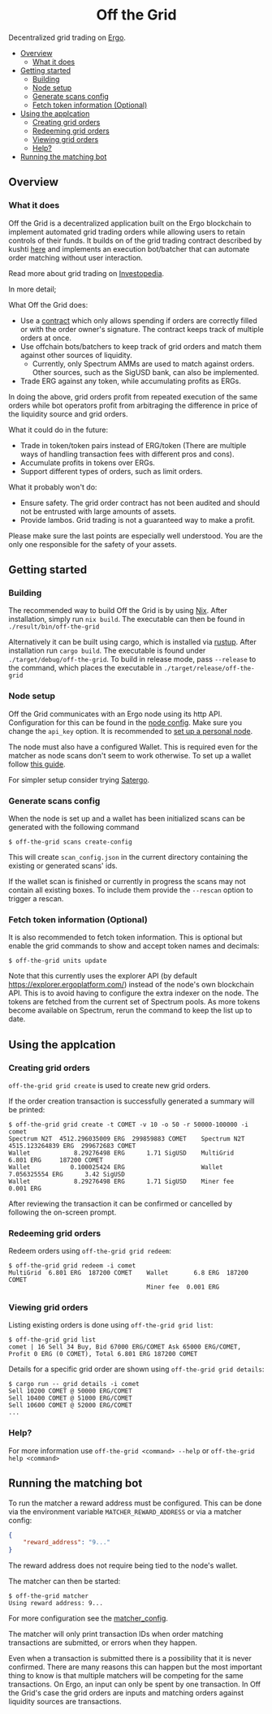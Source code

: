 <h1 align="center">Off the Grid</h1>

Decentralized grid trading on [Ergo](https://ergoplatform.org/).

<!--toc:start-->
- [Overview](#overview)
  - [What it does](#what-it-does)
- [Getting started](#getting-started)
  - [Building](#building)
  - [Node setup](#node-setup)
  - [Generate scans config](#generate-scans-config)
  - [Fetch token information (Optional)](#fetch-token-information-optional)
- [Using the applcation](#using-the-applcation)
  - [Creating grid orders](#creating-grid-orders)
  - [Redeeming grid orders](#redeeming-grid-orders)
  - [Viewing grid orders](#viewing-grid-orders)
  - [Help?](#help)
- [Running the matching bot](#running-the-matching-bot)
<!--toc:end-->

## Overview

### What it does

Off the Grid is a decentralized application built on the Ergo blockchain to implement automated grid trading orders while allowing users to retain controls of their funds.
It builds on of the grid trading contract described by kushti [here](https://www.ergoforum.org/t/decentralized-grid-trading-on-ergo/3750)
and implements an execution bot/batcher that can automate order matching without user interaction.

Read more about grid trading on [Investopedia](https://www.investopedia.com/terms/g/grid-trading.asp).

In more detail;

What Off the Grid does:
- Use a [contract](./contracts/grid_multi/contract.es) which only allows spending if orders are correctly filled or with the order owner's signature. The contract keeps track of multiple orders at once.
- Use offchain bots/batchers to keep track of grid orders and match them against other sources of liquidity.
  - Currently, only Spectrum AMMs are used to match against orders. Other sources, such as the SigUSD bank, can also be implemented.
- Trade ERG against any token, while accumulating profits as ERGs.

In doing the above, grid orders profit from repeated execution of the same orders while bot operators profit from arbitraging the difference in price of the liquidity source and grid orders.

What it could do in the future:
- Trade in token/token pairs instead of ERG/token (There are multiple ways of handling transaction fees with different pros and cons).
- Accumulate profits in tokens over ERGs.
- Support different types of orders, such as limit orders.

What it probably won't do:
- Ensure safety. The grid order contract has not been audited and should not be entrusted with large amounts of assets.
- Provide lambos. Grid trading is not a guaranteed way to make a profit.

Please make sure the last points are especially well understood. You are the only one responsible for the safety of your assets.

## Getting started

### Building

The recommended way to build Off the Grid is by using [Nix](https://nixos.org/). After installation, simply run `nix build`.
The executable can then be found in `./result/bin/off-the-grid`

Alternatively it can be built using cargo, which is installed via [rustup](https://rustup.rs/). After installation run `cargo build`. The executable is found under `./target/debug/off-the-grid`. To build in release mode, pass `--release` to the command, which places the executable in `./target/release/off-the-grid`

### Node setup
Off the Grid communicates with an Ergo node using its http API. Configuration for this can be found in the [node config](./node_config.json). Make sure you change the `api_key` option.
It is recommended to [set up a personal node](https://docs.ergoplatform.com/node/install/).

The node must also have a configured Wallet. This is required even for the matcher as node scans don't seem to work otherwise.
To set up a wallet follow [this guide](https://docs.ergoplatform.com/node/wallet/).

For simpler setup consider trying [Satergo](https://satergo.com/).

### Generate scans config

When the node is set up and a wallet has been initialized scans can be generated with the following command
```shell
$ off-the-grid scans create-config
```

This will create `scan_config.json` in the current directory containing the existing or generated scans' ids.

If the wallet scan is finished or currently in progress the scans may not contain all existing boxes. To include them provide the `--rescan` option to trigger a rescan.

### Fetch token information (Optional)

It is also recommended to fetch token information. This is optional but enable the grid commands to show and accept token names and decimals:
```shell
$ off-the-grid units update
```

Note that this currently uses the explorer API (by default https://explorer.ergoplatform.com/) instead of the node's own blockchain API.
This is to avoid having to configure the extra indexer on the node. The tokens are fetched from the current set of Spectrum pools. As more tokens become available on Spectrum, rerun the command to keep the list up to date.

## Using the applcation

### Creating grid orders

`off-the-grid grid create` is used to create new grid orders.

If the order creation transaction is successfully generated a summary will be printed:
```shell
$ off-the-grid grid create -t COMET -v 10 -o 50 -r 50000-100000 -i comet
Spectrum N2T  4512.296035009 ERG  299859883 COMET    Spectrum N2T  4515.123264839 ERG  299672683 COMET
Wallet            8.29276498 ERG      1.71 SigUSD    MultiGrid              6.801 ERG     187200 COMET
Wallet           0.100025424 ERG                     Wallet           7.056325554 ERG      3.42 SigUSD
Wallet            8.29276498 ERG      1.71 SigUSD    Miner fee              0.001 ERG
```
After reviewing the transaction it can be confirmed or cancelled by following the on-screen prompt.

### Redeeming grid orders

Redeem orders using `off-the-grid grid redeem`:
```shell
$ off-the-grid grid redeem -i comet
MultiGrid  6.801 ERG  187200 COMET    Wallet       6.8 ERG  187200 COMET
                                      Miner fee  0.001 ERG
```

### Viewing grid orders

Listing existing orders is done using `off-the-grid grid list`:
```shell
$ off-the-grid grid list
comet | 16 Sell 34 Buy, Bid 67000 ERG/COMET Ask 65000 ERG/COMET, Profit 0 ERG (0 COMET), Total 6.801 ERG 187200 COMET
```

Details for a specific grid order are shown using `off-the-grid grid details`:
```shell
$ cargo run -- grid details -i comet
Sell 10200 COMET @ 50000 ERG/COMET
Sell 10400 COMET @ 51000 ERG/COMET
Sell 10600 COMET @ 52000 ERG/COMET
...
```

### Help?

For more information use `off-the-grid <command> --help` or `off-the-grid help <command>`

## Running the matching bot

To run the matcher a reward address must be configured.
This can be done via the environment variable `MATCHER_REWARD_ADDRESS` or via a matcher config:
```json
{
    "reward_address": "9..."
}
```
The reward address does not require being tied to the node's wallet.

The matcher can then be started:
```shell
$ off-the-grid matcher
Using reward address: 9...
```
For more configuration see the [matcher_config](./matcher_config.json).

The matcher will only print transaction IDs when order matching transactions are submitted, or errors when they happen.

Even when a transaction is submitted there is a possibility that it is never confirmed. There are many reasons this can happen but the most important thing to know is that multiple matchers will be competing for the same transactions. On Ergo, an input can only be spent by one transaction. In Off the Grid's case the grid orders are inputs and matching orders against liquidity sources are transactions.
